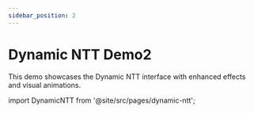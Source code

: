 ```yaml
---
sidebar_position: 2
---
```


# Dynamic NTT Demo2

This demo showcases the Dynamic NTT interface with enhanced effects and visual animations.

import DynamicNTT from '@site/src/pages/dynamic-ntt';

<style>{`
  /* Target the demo page layout specifically */
  .theme-doc-markdown {
    max-width: none !important;
    padding: 0 !important;
    margin: 0 !important;
    width: 100vw !important;
    height: 100vh !important;
    position: fixed !important;
    top: 0 !important;
    left: 0 !important;
    z-index: 1000 !important;
  }
  
  header {  display: none;}

`}</style>

<DynamicNTT backgroundPath="https://44417002-9501-4222-84f5-18e91bdc0117.ads-dev.s.brave.io/index.html" />

